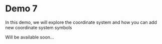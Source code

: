 # Demo 7

In this demo, we will explore the coordinate system and how you can add new coordinate
system symbols

Will be available soon...
